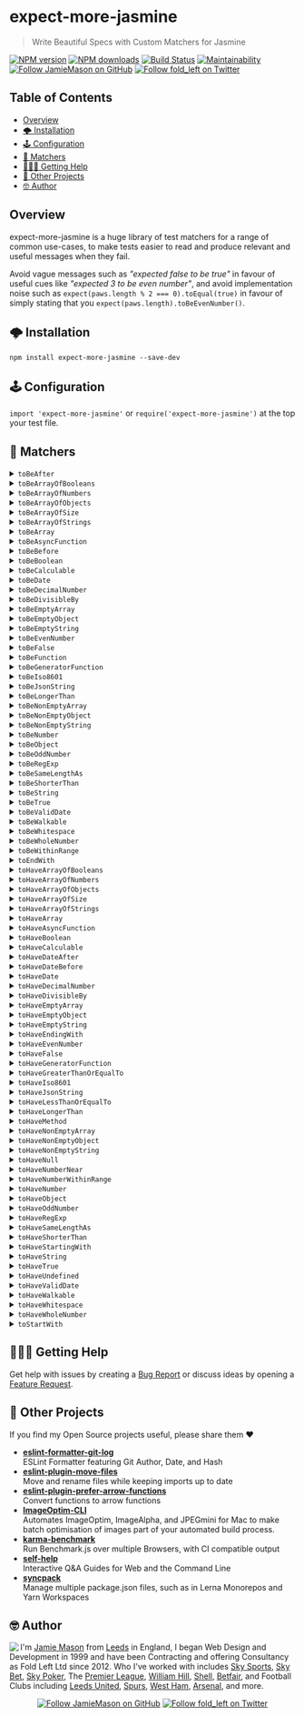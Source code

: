 # expect-more-jasmine

> Write Beautiful Specs with Custom Matchers for Jasmine

[![NPM version](http://img.shields.io/npm/v/expect-more-jasmine.svg?style=flat-square)](https://www.npmjs.com/package/expect-more-jasmine)
[![NPM downloads](http://img.shields.io/npm/dm/expect-more-jasmine.svg?style=flat-square)](https://www.npmjs.com/package/expect-more-jasmine)
[![Build Status](http://img.shields.io/travis/JamieMason/expect-more/master.svg?style=flat-square)](https://travis-ci.org/JamieMason/expect-more)
[![Maintainability](https://api.codeclimate.com/v1/badges/9f4abbef97ae0d23d97e/maintainability)](https://codeclimate.com/github/JamieMason/expect-more/maintainability)
[![Follow JamieMason on GitHub](https://img.shields.io/github/followers/JamieMason.svg?style=social&label=Follow)](https://github.com/JamieMason)
[![Follow fold_left on Twitter](https://img.shields.io/twitter/follow/fold_left.svg?style=social&label=Follow)](https://twitter.com/fold_left)

## Table of Contents

- [Overview](#overview)
- [🌩 Installation](#-installation)
- [🕹 Configuration](#-configuration)
- [🔬 Matchers](#-matchers)
- [🙋🏽‍♂️ Getting Help](#%EF%B8%8F-getting-help)
- [👀 Other Projects](#-other-projects)
- [🤓 Author](#-author)

## Overview

expect-more-jasmine is a huge library of test matchers for a range of common use-cases, to make
tests easier to read and produce relevant and useful messages when they fail.

Avoid vague messages such as _"expected false to be true"_ in favour of useful cues like _"expected
3 to be even number"_, and avoid implementation noise such as
`expect(paws.length % 2 === 0).toEqual(true)` in favour of simply stating that you
`expect(paws.length).toBeEvenNumber()`.

## 🌩 Installation

```
npm install expect-more-jasmine --save-dev
```

## 🕹 Configuration

`import 'expect-more-jasmine'` or `require('expect-more-jasmine')` at the top your test file.

## 🔬 Matchers

<details><summary><code>toBeAfter</code></summary>

```ts
expect(new Date('2020-01-01')).toBeAfter(new Date('2019-12-31'));
```

</details>

<details><summary><code>toBeArrayOfBooleans</code></summary>

```ts
expect([true, false, new Boolean(true)]).toBeArrayOfBooleans();
```

</details>

<details><summary><code>toBeArrayOfNumbers</code></summary>

```ts
expect([12, 0, 14]).toBeArrayOfNumbers();
```

</details>

<details><summary><code>toBeArrayOfObjects</code></summary>

```ts
expect([{}, new Object()]).toBeArrayOfObjects();
```

</details>

<details><summary><code>toBeArrayOfSize</code></summary>

```ts
expect(['i', 'contain', 4, 'items']).toBeArrayOfSize(4);
```

</details>

<details><summary><code>toBeArrayOfStrings</code></summary>

```ts
expect(['we', 'are', 'all', 'strings']).toBeArrayOfStrings();
```

</details>

<details><summary><code>toBeArray</code></summary>

```ts
expect([2, true, 'string']).toBeArray();
```

</details>

<details><summary><code>toBeAsyncFunction</code></summary>

```ts
expect(async () => {
  await fetch('...');
}).toBeAsyncFunction();
```

</details>

<details><summary><code>toBeBefore</code></summary>

```ts
expect(new Date('2019-12-31')).toBeBefore(new Date('2020-01-01'));
```

</details>

<details><summary><code>toBeBoolean</code></summary>

```ts
expect(false).toBeBoolean();
```

</details>

<details><summary><code>toBeCalculable</code></summary>

```ts
expect('100').toBeCalculable();
```

</details>

<details><summary><code>toBeDate</code></summary>

```ts
expect(new Date('2019-12-31')).toBeDate();
```

</details>

<details><summary><code>toBeDecimalNumber</code></summary>

```ts
expect(12.55).toBeDecimalNumber();
```

</details>

<details><summary><code>toBeDivisibleBy</code></summary>

```ts
expect(12).toBeDivisibleBy(2);
```

</details>

<details><summary><code>toBeEmptyArray</code></summary>

```ts
expect([]).toBeEmptyArray();
```

</details>

<details><summary><code>toBeEmptyObject</code></summary>

```ts
expect({}).toBeEmptyObject();
```

</details>

<details><summary><code>toBeEmptyString</code></summary>

```ts
expect('').toBeEmptyString();
```

</details>

<details><summary><code>toBeEvenNumber</code></summary>

```ts
expect(2).toBeEvenNumber();
```

</details>

<details><summary><code>toBeFalse</code></summary>

```ts
expect(false).toBeFalse();
```

</details>

<details><summary><code>toBeFunction</code></summary>

```ts
expect(() => 'i am a function').toBeFunction();
```

</details>

<details><summary><code>toBeGeneratorFunction</code></summary>

```ts
expect(function* gen() {
  yield 'i am a generator';
}).toBeGeneratorFunction();
```

</details>

<details><summary><code>toBeIso8601</code></summary>

```ts
expect('1999-12-31T23:59:59').toBeIso8601();
```

</details>

<details><summary><code>toBeJsonString</code></summary>

```ts
expect('{"i":"am valid JSON"}').toBeJsonString();
```

</details>

<details><summary><code>toBeLongerThan</code></summary>

```ts
expect(['i', 'have', 3]).toBeLongerThan([2, 'items']);
```

</details>

<details><summary><code>toBeNonEmptyArray</code></summary>

```ts
expect(['i', 'am not empty']).toBeNonEmptyArray();
```

</details>

<details><summary><code>toBeNonEmptyObject</code></summary>

```ts
expect({ i: 'am not empty' }).toBeNonEmptyObject();
```

</details>

<details><summary><code>toBeNonEmptyString</code></summary>

```ts
expect('i am not empty').toBeNonEmptyString();
```

</details>

<details><summary><code>toBeNumber</code></summary>

```ts
expect(8).toBeNumber();
```

</details>

<details><summary><code>toBeObject</code></summary>

```ts
expect({}).toBeObject();
```

</details>

<details><summary><code>toBeOddNumber</code></summary>

```ts
expect(5).toBeOddNumber();
```

</details>

<details><summary><code>toBeRegExp</code></summary>

```ts
expect(new RegExp('i am a regular expression')).toBeRegExp();
```

</details>

<details><summary><code>toBeSameLengthAs</code></summary>

```ts
expect(['i also have', '2 items']).toBeSameLengthAs(['i have', '2 items']);
```

</details>

<details><summary><code>toBeShorterThan</code></summary>

```ts
expect(['i have one item']).toBeShorterThan(['i', 'have', 4, 'items']);
```

</details>

<details><summary><code>toBeString</code></summary>

```ts
expect('i am a string').toBeString();
```

</details>

<details><summary><code>toBeTrue</code></summary>

```ts
expect(true).toBeTrue();
```

</details>

<details><summary><code>toBeValidDate</code></summary>

```ts
expect(new Date('2020-01-01')).toBeValidDate();
```

</details>

<details><summary><code>toBeWalkable</code></summary>

```ts
expect({}).toBeWalkable();
```

</details>

<details><summary><code>toBeWhitespace</code></summary>

```ts
expect(' ').toBeWhitespace();
```

</details>

<details><summary><code>toBeWholeNumber</code></summary>

```ts
expect(8).toBeWholeNumber();
```

</details>

<details><summary><code>toBeWithinRange</code></summary>

```ts
expect(7).toBeWithinRange(0, 10);
```

</details>

<details><summary><code>toEndWith</code></summary>

```ts
expect('JavaScript').toEndWith('Script');
```

</details>

<details><summary><code>toHaveArrayOfBooleans</code></summary>

```ts
expect({ child: { grandchild: [true, false, new Boolean(true)] } }).toHaveArrayOfBooleans(
  'child.grandchild',
);
```

</details>

<details><summary><code>toHaveArrayOfNumbers</code></summary>

```ts
expect({ child: { grandchild: [12, 0, 14] } }).toHaveArrayOfNumbers('child.grandchild');
```

</details>

<details><summary><code>toHaveArrayOfObjects</code></summary>

```ts
expect({ child: { grandchild: [{}, new Object()] } }).toHaveArrayOfObjects('child.grandchild');
```

</details>

<details><summary><code>toHaveArrayOfSize</code></summary>

```ts
expect({ child: { grandchild: ['i', 'contain', 4, 'items'] } }).toHaveArrayOfSize(
  'child.grandchild',
  4,
);
```

</details>

<details><summary><code>toHaveArrayOfStrings</code></summary>

```ts
expect({ child: { grandchild: ['we', 'are', 'all', 'strings'] } }).toHaveArrayOfStrings(
  'child.grandchild',
);
```

</details>

<details><summary><code>toHaveArray</code></summary>

```ts
expect({ child: { grandchild: [2, true, 'string'] } }).toHaveArray('child.grandchild');
```

</details>

<details><summary><code>toHaveAsyncFunction</code></summary>

```ts
expect({
  child: {
    grandchild: async () => {
      await fetch('...');
    },
  },
}).toHaveAsyncFunction('child.grandchild');
```

</details>

<details><summary><code>toHaveBoolean</code></summary>

```ts
expect({ child: { grandchild: false } }).toHaveBoolean('child.grandchild');
```

</details>

<details><summary><code>toHaveCalculable</code></summary>

```ts
expect({ child: { grandchild: '100' } }).toHaveCalculable('child.grandchild');
```

</details>

<details><summary><code>toHaveDateAfter</code></summary>

```ts
expect({ child: { grandchild: new Date('2020-01-01') } }).toHaveDateAfter(
  'child.grandchild',
  new Date('2019-12-31'),
);
```

</details>

<details><summary><code>toHaveDateBefore</code></summary>

```ts
expect({ child: { grandchild: new Date('2019-12-31') } }).toHaveDateBefore(
  'child.grandchild',
  new Date('2020-01-01'),
);
```

</details>

<details><summary><code>toHaveDate</code></summary>

```ts
expect({ child: { grandchild: new Date('2019-12-31') } }).toHaveDate('child.grandchild');
```

</details>

<details><summary><code>toHaveDecimalNumber</code></summary>

```ts
expect({ child: { grandchild: 12.55 } }).toHaveDecimalNumber('child.grandchild');
```

</details>

<details><summary><code>toHaveDivisibleBy</code></summary>

```ts
expect({ child: { grandchild: 12 } }).toHaveDivisibleBy('child.grandchild', 2);
```

</details>

<details><summary><code>toHaveEmptyArray</code></summary>

```ts
expect({ child: { grandchild: [] } }).toHaveEmptyArray('child.grandchild');
```

</details>

<details><summary><code>toHaveEmptyObject</code></summary>

```ts
expect({ child: { grandchild: {} } }).toHaveEmptyObject('child.grandchild');
```

</details>

<details><summary><code>toHaveEmptyString</code></summary>

```ts
expect({ child: { grandchild: '' } }).toHaveEmptyString('child.grandchild');
```

</details>

<details><summary><code>toHaveEndingWith</code></summary>

```ts
expect({ child: { grandchild: 'JavaScript' } }).toHaveEndingWith('child.grandchild', 'Script');
```

</details>

<details><summary><code>toHaveEvenNumber</code></summary>

```ts
expect({ child: { grandchild: 2 } }).toHaveEvenNumber('child.grandchild');
```

</details>

<details><summary><code>toHaveFalse</code></summary>

```ts
expect({ child: { grandchild: false } }).toHaveFalse('child.grandchild');
```

</details>

<details><summary><code>toHaveGeneratorFunction</code></summary>

```ts
expect({
  child: {
    grandchild: function* gen() {
      yield 'i am a generator';
    },
  },
}).toHaveGeneratorFunction('child.grandchild');
```

</details>

<details><summary><code>toHaveGreaterThanOrEqualTo</code></summary>

```ts
expect({ child: { grandchild: 10 } }).toHaveGreaterThanOrEqualTo('child.grandchild', 5);
```

</details>

<details><summary><code>toHaveIso8601</code></summary>

```ts
expect({ child: { grandchild: '1999-12-31T23:59:59' } }).toHaveIso8601('child.grandchild');
```

</details>

<details><summary><code>toHaveJsonString</code></summary>

```ts
expect({ child: { grandchild: '{"i":"am valid JSON"}' } }).toHaveJsonString('child.grandchild');
```

</details>

<details><summary><code>toHaveLessThanOrEqualTo</code></summary>

```ts
expect({ child: { grandchild: 8 } }).toHaveLessThanOrEqualTo('child.grandchild', 12);
```

</details>

<details><summary><code>toHaveLongerThan</code></summary>

```ts
expect({ child: { grandchild: ['i', 'have', 3] } }).toHaveLongerThan('child.grandchild', [
  2,
  'items',
]);
```

</details>

<details><summary><code>toHaveMethod</code></summary>

```ts
expect({ child: { grandchild: () => 'i am a function' } }).toHaveMethod('child.grandchild');
```

</details>

<details><summary><code>toHaveNonEmptyArray</code></summary>

```ts
expect({ child: { grandchild: ['i', 'am not empty'] } }).toHaveNonEmptyArray('child.grandchild');
```

</details>

<details><summary><code>toHaveNonEmptyObject</code></summary>

```ts
expect({ child: { grandchild: { i: 'am not empty' } } }).toHaveNonEmptyObject('child.grandchild');
```

</details>

<details><summary><code>toHaveNonEmptyString</code></summary>

```ts
expect({ child: { grandchild: 'i am not empty' } }).toHaveNonEmptyString('child.grandchild');
```

</details>

<details><summary><code>toHaveNull</code></summary>

```ts
expect({ child: { grandchild: null } }).toHaveNull('child.grandchild');
```

</details>

<details><summary><code>toHaveNumberNear</code></summary>

```ts
expect({ child: { grandchild: 4.8 } }).toHaveNumberNear('child.grandchild', 5, 0.5);
```

</details>

<details><summary><code>toHaveNumberWithinRange</code></summary>

```ts
expect({ child: { grandchild: 7 } }).toHaveNumberWithinRange('child.grandchild', 0, 10);
```

</details>

<details><summary><code>toHaveNumber</code></summary>

```ts
expect({ child: { grandchild: 8 } }).toHaveNumber('child.grandchild');
```

</details>

<details><summary><code>toHaveObject</code></summary>

```ts
expect({ child: { grandchild: {} } }).toHaveObject('child.grandchild');
```

</details>

<details><summary><code>toHaveOddNumber</code></summary>

```ts
expect({ child: { grandchild: 5 } }).toHaveOddNumber('child.grandchild');
```

</details>

<details><summary><code>toHaveRegExp</code></summary>

```ts
expect({ child: { grandchild: new RegExp('i am a regular expression') } }).toHaveRegExp(
  'child.grandchild',
);
```

</details>

<details><summary><code>toHaveSameLengthAs</code></summary>

```ts
expect({ child: { grandchild: ['i also have', '2 items'] } }).toHaveSameLengthAs(
  'child.grandchild',
  ['i have', '2 items'],
);
```

</details>

<details><summary><code>toHaveShorterThan</code></summary>

```ts
expect({ child: { grandchild: ['i have one item'] } }).toHaveShorterThan('child.grandchild', [
  'i',
  'have',
  4,
  'items',
]);
```

</details>

<details><summary><code>toHaveStartingWith</code></summary>

```ts
expect({ child: { grandchild: 'JavaScript' } }).toHaveStartingWith('child.grandchild', 'Java');
```

</details>

<details><summary><code>toHaveString</code></summary>

```ts
expect({ child: { grandchild: 'i am a string' } }).toHaveString('child.grandchild');
```

</details>

<details><summary><code>toHaveTrue</code></summary>

```ts
expect({ child: { grandchild: true } }).toHaveTrue('child.grandchild');
```

</details>

<details><summary><code>toHaveUndefined</code></summary>

```ts
expect({ child: { grandchild: undefined } }).toHaveUndefined('child.grandchild');
```

</details>

<details><summary><code>toHaveValidDate</code></summary>

```ts
expect({ child: { grandchild: new Date('2020-01-01') } }).toHaveValidDate('child.grandchild');
```

</details>

<details><summary><code>toHaveWalkable</code></summary>

```ts
expect({ child: { grandchild: {} } }).toHaveWalkable('child.grandchild');
```

</details>

<details><summary><code>toHaveWhitespace</code></summary>

```ts
expect({ child: { grandchild: ' ' } }).toHaveWhitespace('child.grandchild');
```

</details>

<details><summary><code>toHaveWholeNumber</code></summary>

```ts
expect({ child: { grandchild: 8 } }).toHaveWholeNumber('child.grandchild');
```

</details>

<details><summary><code>toStartWith</code></summary>

```ts
expect('JavaScript').toStartWith('Java');
```

</details>

## 🙋🏽‍♂️ Getting Help

Get help with issues by creating a [Bug Report] or discuss ideas by opening a [Feature Request].

[bug report]: https://github.com/JamieMason/expect-more/issues/new?template=bug_report.md
[feature request]: https://github.com/JamieMason/expect-more/issues/new?template=feature_request.md

## 👀 Other Projects

If you find my Open Source projects useful, please share them ❤️

- [**eslint-formatter-git-log**](https://github.com/JamieMason/eslint-formatter-git-log)<br>ESLint
  Formatter featuring Git Author, Date, and Hash
- [**eslint-plugin-move-files**](https://github.com/JamieMason/eslint-plugin-move-files)<br>Move and
  rename files while keeping imports up to date
- [**eslint-plugin-prefer-arrow-functions**](https://github.com/JamieMason/eslint-plugin-prefer-arrow-functions)<br>Convert
  functions to arrow functions
- [**ImageOptim-CLI**](https://github.com/JamieMason/ImageOptim-CLI)<br>Automates ImageOptim,
  ImageAlpha, and JPEGmini for Mac to make batch optimisation of images part of your automated build
  process.
- [**karma-benchmark**](https://github.com/JamieMason/karma-benchmark)<br>Run Benchmark.js over
  multiple Browsers, with CI compatible output
- [**self-help**](https://github.com/JamieMason/self-help#readme)<br>Interactive Q&A Guides for Web
  and the Command Line
- [**syncpack**](https://github.com/JamieMason/syncpack#readme)<br>Manage multiple package.json
  files, such as in Lerna Monorepos and Yarn Workspaces

## 🤓 Author

<img src="https://www.gravatar.com/avatar/acdf106ce071806278438d8c354adec8?s=100" align="left">

I'm [Jamie Mason] from [Leeds] in England, I began Web Design and Development in 1999 and have been
Contracting and offering Consultancy as Fold Left Ltd since 2012. Who I've worked with includes [Sky
Sports], [Sky Bet], [Sky Poker], The [Premier League], [William Hill], [Shell], [Betfair], and
Football Clubs including [Leeds United], [Spurs], [West Ham], [Arsenal], and more.

<div align="center">

[![Follow JamieMason on GitHub][github badge]][github]
[![Follow fold_left on Twitter][twitter badge]][twitter]

</div>

<!-- images -->

[github badge]: https://img.shields.io/github/followers/JamieMason.svg?style=social&label=Follow
[twitter badge]: https://img.shields.io/twitter/follow/fold_left.svg?style=social&label=Follow

<!-- links -->

[arsenal]: https://www.arsenal.com
[betfair]: https://www.betfair.com
[github]: https://github.com/JamieMason
[jamie mason]: https://www.linkedin.com/in/jamiemasonleeds
[leeds united]: https://www.leedsunited.com/
[leeds]: https://www.instagram.com/visitleeds
[premier league]: https://www.premierleague.com
[shell]: https://www.shell.com
[sky bet]: https://www.skybet.com
[sky poker]: https://www.skypoker.com
[sky sports]: https://www.skysports.com
[spurs]: https://www.tottenhamhotspur.com
[twitter]: https://twitter.com/fold_left
[west ham]: https://www.whufc.com
[william hill]: https://www.williamhill.com
[jest-config]: https://jestjs.io/docs/en/configuration
[jest]: https://jestjs.io
[setup-files-after-env]: https://jestjs.io/docs/en/configuration#setupfilesafterenv-array
